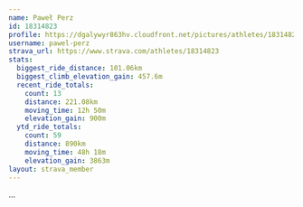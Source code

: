 ```yaml
---
name: Paweł Perz
id: 18314823
profile: https://dgalywyr863hv.cloudfront.net/pictures/athletes/18314823/5244308/1/large.jpg
username: pawel-perz
strava_url: https://www.strava.com/athletes/18314823
stats:
  biggest_ride_distance: 101.06km
  biggest_climb_elevation_gain: 457.6m
  recent_ride_totals:
    count: 13
    distance: 221.08km
    moving_time: 12h 50m
    elevation_gain: 900m
  ytd_ride_totals:
    count: 59
    distance: 890km
    moving_time: 48h 18m
    elevation_gain: 3863m
layout: strava_member
--- 
```

...
